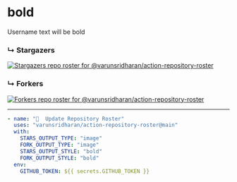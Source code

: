 # bold
Username text will be bold

### ↳ Stargazers

<!-- REPOSITORY_STARS:START -->
[![Stargazers repo roster for @varunsridharan/action-repository-roster](https://raw.githubusercontent.com/varunsridharan/action-repository-roster/main/examples/roster-images/bold-stars.svg?1604333834)](https://github.com/varunsridharan/action-repository-roster/stargazers)
<!-- REPOSITORY_STARS:END -->

### ↳ Forkers

<!-- REPOSITORY_FORKS:START -->
[![Forkers repo roster for @varunsridharan/action-repository-roster](https://raw.githubusercontent.com/varunsridharan/action-repository-roster/main/examples/roster-images/bold-forks.svg?1604333834)](https://github.com/varunsridharan/action-repository-roster/stargazers)
<!-- REPOSITORY_FORKS:END -->

---

```yml
- name: "🐔  Update Repository Roster"
  uses: "varunsridharan/action-repository-roster@main"
  with:
    STARS_OUTPUT_TYPE: "image"
    FORK_OUTPUT_TYPE: "image"
    STARS_OUTPUT_STYLE: "bold"
    FORK_OUTPUT_STYLE: "bold"
  env:
    GITHUB_TOKEN: ${{ secrets.GITHUB_TOKEN }}
```
